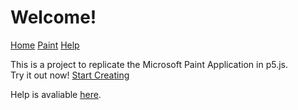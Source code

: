 # Welcome!

[Home](index.md)  [Paint](paint.html) [Help](help.md)  


This is a project to replicate the Microsoft Paint Application in p5.js.  
Try it out now! [Start Creating](paint.html)  


Help is avaliable [here](help.md).